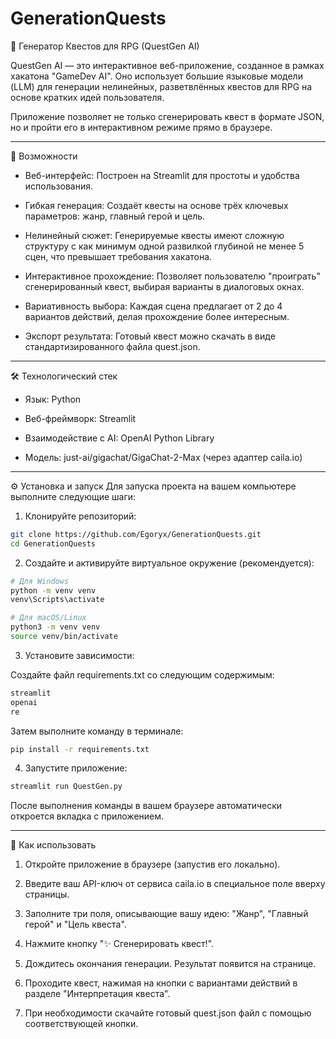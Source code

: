# GenerationQuests

📜 Генератор Квестов для RPG (QuestGen AI)

QuestGen AI — это интерактивное веб-приложение, созданное в рамках хакатона "GameDev AI". Оно использует большие языковые модели (LLM) для генерации нелинейных, разветвлённых квестов для RPG на основе кратких идей пользователя.

Приложение позволяет не только сгенерировать квест в формате JSON, но и пройти его в интерактивном режиме прямо в браузере.

---

🚀 Возможности
* Веб-интерфейс: Построен на Streamlit для простоты и удобства использования.

* Гибкая генерация: Создаёт квесты на основе трёх ключевых параметров: жанр, главный герой и цель.

* Нелинейный сюжет: Генерируемые квесты имеют сложную структуру с как минимум одной развилкой глубиной не менее 5 сцен, что превышает требования хакатона.

* Интерактивное прохождение: Позволяет пользователю "проиграть" сгенерированный квест, выбирая варианты в диалоговых окнах.

* Вариативность выбора: Каждая сцена предлагает от 2 до 4 вариантов действий, делая прохождение более интересным.

* Экспорт результата: Готовый квест можно скачать в виде стандартизированного файла quest.json.

---

🛠️ Технологический стек
* Язык: Python

* Веб-фреймворк: Streamlit

* Взаимодействие с AI: OpenAI Python Library

* Модель: just-ai/gigachat/GigaChat-2-Max (через адаптер caila.io)

---

⚙️ Установка и запуск
Для запуска проекта на вашем компьютере выполните следующие шаги:

1. Клонируйте репозиторий:


```bash
git clone https://github.com/Egoryx/GenerationQuests.git
cd GenerationQuests
```
2. Создайте и активируйте виртуальное окружение (рекомендуется):




```bash
# Для Windows
python -m venv venv
venv\Scripts\activate

# Для macOS/Linux
python3 -m venv venv
source venv/bin/activate
```

3. Установите зависимости:
   
Создайте файл requirements.txt со следующим содержимым:

```bash
streamlit
openai
re
```

Затем выполните команду в терминале:

```bash
pip install -r requirements.txt
```

4. Запустите приложение:

```bash
streamlit run QuestGen.py
```

После выполнения команды в вашем браузере автоматически откроется вкладка с приложением.

---

📖 Как использовать
1. Откройте приложение в браузере (запустив его локально).

2. Введите ваш API-ключ от сервиса caila.io в специальное поле вверху страницы.

3. Заполните три поля, описывающие вашу идею: "Жанр", "Главный герой" и "Цель квеста".

4. Нажмите кнопку "✨ Сгенерировать квест!".

5. Дождитесь окончания генерации. Результат появится на странице.

6. Проходите квест, нажимая на кнопки с вариантами действий в разделе "Интерпретация квеста".

7. При необходимости скачайте готовый quest.json файл с помощью соответствующей кнопки.
